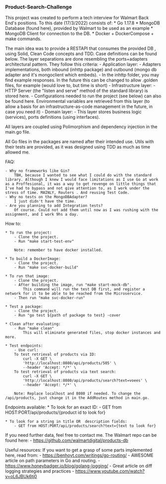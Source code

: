 ### Product-Search-Challenge ###
This project was created to perform a tech interview for Walmart Back End's positions. To this date (17/3/2022) consists of:
    * Go 1.17.8
    * MongoDB Database (found here), provided by Walmart to be used as an example
    * MongoDB Client for connection to the DB.
    * Docker + DockerCompose + make commands.
    
The main idea was to provide a RESTAPI that consumes the provided DB , using Solid, Clean Code concepts and TDD. Case definitions can be found below.
The layer separations are done resembling the ports+adapters architectural pattern. They follow this criteria:
    - Application layer:
        - Adapters implementations, both inbound (inhttp package) and outbound (mongo db adapter and it's mongoclient which embeds). 
        - In the inhttp folder, you may find example responses. In the future this can be changed to allow .golden files, for example (would love to, but time is short)
    - Infrastructure layer:
        - HTTP Server (the "listen and serve" method of the standard library) is stored here.
        - Configurations needed to run the project (see below) can also be found here. Environmental variables are retrieved from this layer (to allow a basis for an infrastructure-as-code management in the future, in case you need it)
    - Domain layer:
        - This layer stores business logic (services), ports definitions (using interfaces). 

All layers are coupled using Polimorphism and dependency injection in the main.go file.

All Go files in the packages are named after their intended use. Utils with their tests are provided, as it was designed using TDD as much as time allowed me. 


FAQ: 

    - Why no frameworks like Gin?
        TBH, because I wanted to see what I could do with the standard library. Although I knew I would face limitations as I use Go at work as a Proffesional, it was a way to get revenge on little things that I've had to bypass and not give attention to, as I work under the stress of time. MAINLY, Routers . And reusing Test Code.
    - Why no tests on the MongoDBAdapter?
        I just didn't have the time.
    - Are you planning to add Integration tests?
        Of course. Could not add them until now as I was rushing with the assignment, and I work 9hs a day. 


How to:

    * To run the project:
        - Clone the project.
        - Run "make start-test-env"
        
        Note: remember to have docker installed.
    
    * To build a DockerImage:
        - Clone the project.
        - Run "make svc-docker-build"
    
    * To run that image:
        - Clone the project.
        - After building the image, run "make start-mock-db". 
            This command will run the test DB first, and register a network for it to be able to be reached from the Microservice. 
        - Then run "make svc-docker-run"

    * Test a package: 
        - Clone the project.
        - Run "go test ${path of package to test} -cover 

    * Clean after evaluating:
        - Run "make clean"
            This will eliminate generated files, stop docker instances and more.

    * Test endpoints:
        - Use curl:
        To test retrieval of products via ID:
            curl -X GET \
            'http://localhost:8080/api/products/505' \
            --header 'Accept: */*' \
        To test retrieval of products via text search:
            curl -X GET \
            'http://localhost:8080/api/products/search?text=voees' \
            --header 'Accept: */*' \

        Note: Replace localhost and 8080 if needed. To change the /api/products, just change it in the AddRoutes method in main.go.


Endpoints available:
    * To look for an exact ID:
        - GET from HOST:PORT/api/products/{product id to look for}
    

    * To look for a string in title OR  description fields:
        - GET from HOST:PORT/api/products/search?text={text to look for}


If you need further data, feel free to contact me.
The Walmart repo can be found here:
    - https://github.com/walmartdigital/products-db



Useful resources:
If you want to get a grasp of some parts implemented here, read from:
    - https://benhoyt.com/writings/go-routing/ - AWESOME article on path parameters in Go and routing.
    - https://www.honeybadger.io/blog/golang-logging/  - Great article on diff logging strategies and   practices
    - https://www.youtube.com/watch?v=oL6JBUk6tj0